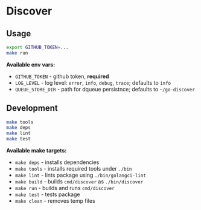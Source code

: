 # Discover

## Usage

```sh
export GITHUB_TOKEN=...
make run
```

__Available env vars:__

* `GITHUB_TOKEN` - github token, __required__
* `LOG_LEVEL` - log level: `error`, `info`, `debug`, `trace`; defaults to `info`
* `QUEUE_STORE_DIR` - path for dqueue persistnce; defaults to `~/go-discover`

## Development

```sh
make tools
make deps
make lint
make test
```

__Available make targets:__

* `make deps` - installs dependencies
* `make tools` - installs required tools under `./bin`
* `make lint` - lints package using `./bin/golangci-lint`
* `make build` - builds `cmd/discover` as `./bin/discover`
* `make run` - builds and runs `cmd/discover`
* `make test` - tests package
* `make clean` - removes temp files